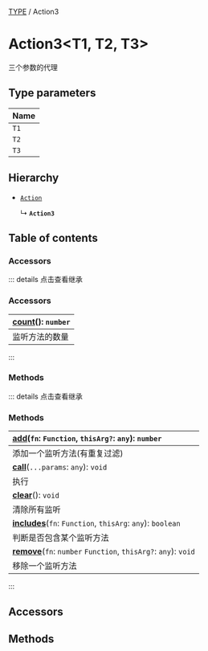 [TYPE](../groups/TYPE.TYPE.md) / Action3

# Action3<T1, T2, T3\> <Badge type="tip" text="Class" /> <Score text="Action3<T1, T2, T3\>" />

三个参数的代理

## Type parameters

| Name |
| :------ |
| `T1` |
| `T2` |
| `T3` |

## Hierarchy

- [`Action`](mw.Action.md)

  ↳ **`Action3`**

## Table of contents

### Accessors <Score text="Accessors" /> 


::: details 点击查看继承
### Accessors <Score text="Accessors" /> 
| **[count](mw.Action.md#count)**(): `number`  |
| :-----|
| 监听方法的数量|
:::


### Methods <Score text="Methods" /> 


::: details 点击查看继承
### Methods <Score text="Methods" /> 
| **[add](mw.Action.md#add)**(`fn`: `Function`, `thisArg?`: `any`): `number`  |
| :-----|
| 添加一个监听方法(有重复过滤)|
| **[call](mw.Action.md#call)**(`...params`: `any`): `void`  |
| 执行|
| **[clear](mw.Action.md#clear)**(): `void`  |
| 清除所有监听|
| **[includes](mw.Action.md#includes)**(`fn`: `Function`, `thisArg`: `any`): `boolean`  |
| 判断是否包含某个监听方法|
| **[remove](mw.Action.md#remove)**(`fn`: `number`  `Function`, `thisArg?`: `any`): `void`  |
| 移除一个监听方法|
:::


## Accessors

## Methods